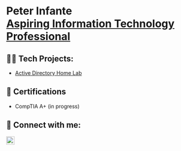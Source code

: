 <h1>Peter Infante <br/><a href="https://www.linkedin.com/in/peter-infante/">Aspiring Information Technology Professional</a></h1>

<h2>👨‍💻 Tech Projects:</h2>

- [Active Directory Home Lab](https://github.com/petei16/ActiveDirectoryLab)
  
<h2>📃 Certifications</h2>

- CompTIA A+ (in progress)

<h2> 🤳 Connect with me:</h2>

[<img align="left" alt="JoshMadakor | LinkedIn" width="22px" src="https://cdn.jsdelivr.net/npm/simple-icons@v3/icons/linkedin.svg" />][linkedin]


[linkedin]: https://linkedin.com/in/peter-infante/
